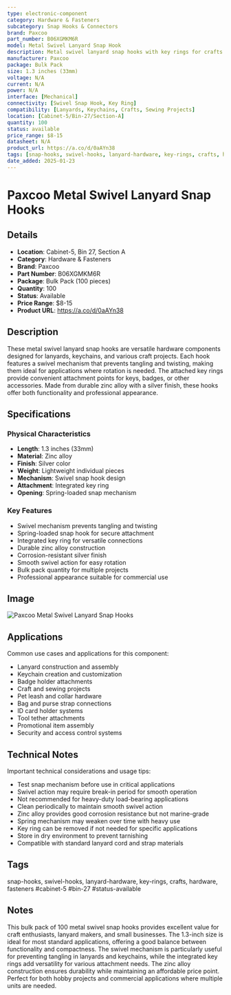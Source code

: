 ```yaml
---
type: electronic-component
category: Hardware & Fasteners
subcategory: Snap Hooks & Connectors
brand: Paxcoo
part_number: B06XGMKM6R
model: Metal Swivel Lanyard Snap Hook
description: Metal swivel lanyard snap hooks with key rings for crafts and accessories
manufacturer: Paxcoo
package: Bulk Pack
size: 1.3 inches (33mm)
voltage: N/A
current: N/A
power: N/A
interface: [Mechanical]
connectivity: [Swivel Snap Hook, Key Ring]
compatibility: [Lanyards, Keychains, Crafts, Sewing Projects]
location: [Cabinet-5/Bin-27/Section-A]
quantity: 100
status: available
price_range: $8-15
datasheet: N/A
product_url: https://a.co/d/0aAYn38
tags: [snap-hooks, swivel-hooks, lanyard-hardware, key-rings, crafts, hardware, fasteners, cabinet-5, bin-27, status-available]
date_added: 2025-01-23
---
```


# Paxcoo Metal Swivel Lanyard Snap Hooks

## Details

- **Location**: Cabinet-5, Bin 27, Section A
- **Category**: Hardware & Fasteners
- **Brand**: Paxcoo
- **Part Number**: B06XGMKM6R
- **Package**: Bulk Pack (100 pieces)
- **Quantity**: 100
- **Status**: Available
- **Price Range**: $8-15
- **Product URL**: https://a.co/d/0aAYn38

## Description

These metal swivel lanyard snap hooks are versatile hardware components designed for lanyards, keychains, and various craft projects. Each hook features a swivel mechanism that prevents tangling and twisting, making them ideal for applications where rotation is needed. The attached key rings provide convenient attachment points for keys, badges, or other accessories. Made from durable zinc alloy with a silver finish, these hooks offer both functionality and professional appearance.

## Specifications

### Physical Characteristics

- **Length**: 1.3 inches (33mm)
- **Material**: Zinc alloy
- **Finish**: Silver color
- **Weight**: Lightweight individual pieces
- **Mechanism**: Swivel snap hook design
- **Attachment**: Integrated key ring
- **Opening**: Spring-loaded snap mechanism

### Key Features

- Swivel mechanism prevents tangling and twisting
- Spring-loaded snap hook for secure attachment
- Integrated key ring for versatile connections
- Durable zinc alloy construction
- Corrosion-resistant silver finish
- Smooth swivel action for easy rotation
- Bulk pack quantity for multiple projects
- Professional appearance suitable for commercial use

## Image

![Paxcoo Metal Swivel Lanyard Snap Hooks](../attachments/paxcoo-swivel-snap-hooks.jpg)

## Applications

Common use cases and applications for this component:

- Lanyard construction and assembly
- Keychain creation and customization
- Badge holder attachments
- Craft and sewing projects
- Pet leash and collar hardware
- Bag and purse strap connections
- ID card holder systems
- Tool tether attachments
- Promotional item assembly
- Security and access control systems

## Technical Notes

Important technical considerations and usage tips:

- Test snap mechanism before use in critical applications
- Swivel action may require break-in period for smooth operation
- Not recommended for heavy-duty load-bearing applications
- Clean periodically to maintain smooth swivel action
- Zinc alloy provides good corrosion resistance but not marine-grade
- Spring mechanism may weaken over time with heavy use
- Key ring can be removed if not needed for specific applications
- Store in dry environment to prevent tarnishing
- Compatible with standard lanyard cord and strap materials

## Tags

snap-hooks, swivel-hooks, lanyard-hardware, key-rings, crafts, hardware, fasteners #cabinet-5 #bin-27 #status-available

## Notes

This bulk pack of 100 metal swivel snap hooks provides excellent value for craft enthusiasts, lanyard makers, and small businesses. The 1.3-inch size is ideal for most standard applications, offering a good balance between functionality and compactness. The swivel mechanism is particularly useful for preventing tangling in lanyards and keychains, while the integrated key rings add versatility for various attachment needs. The zinc alloy construction ensures durability while maintaining an affordable price point. Perfect for both hobby projects and commercial applications where multiple units are needed.
